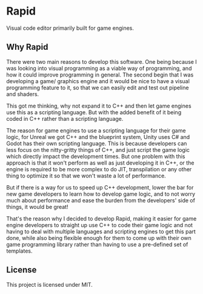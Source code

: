 # Rapid

Visual code editor primarily built for game engines.

## Why Rapid

There were two main reasons to develop this software. One being because I was looking into visual programming as a viable way of programming, and how it could
improve programming in general. The second begin that I was developing a game/ graphics engine and it would be nice to have a visual programming feature to it,
so that we can easily edit and test out pipeline and shaders.

This got me thinking, why not expand it to C++ and then let game engines use this as a scripting language. But with the added benefit of it being coded in C++
rather than a scripting language.

The reason for game engines to use a scripting language for their game logic, for Unreal we got C++ and the blueprint system, Unity uses C# and Godot has their
own scripting language. This is because developers can less focus on the nitty-gritty things of C++, and just script the game logic which directly impact the
development times. But one problem with this approach is that it won't perform as well as just developing it in C++, or the engine is required to be more
complex to do JIT, transpilation or any other thing to optimize it so that we won't waste a lot of performance.

But if there is a way for us to speed up C++ development, lower the bar for new game developers to learn how to develop game logic, and to not worry much about
performance and ease the burden from the developers' side of things, it would be great!

That's the reason why I decided to develop Rapid, making it easier for game engine developers to straight up use C++ to code their game logic and not having to
deal with multiple languages and scripting engines to get this part done, while also being flexible enough for them to come up with their own game programming
library rather than having to use a pre-defined set of templates.

## License

This project is licensed under MIT.
